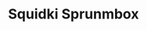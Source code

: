 ---
slug: squidki-sprunmbox
title: Squidki Sprunmbox
description: "Squidki Sprunmbox is an exciting online game. Play for free directly in your browser!"
icon: /images/new_mods/Sprunki Sprunmbox.png
url: https://wowtbc.net/sprunkin/sprunmbox/index.html
previewImage: /images/new_mods/Sprunki Sprunmbox.png
type: new mods

# SEO配置
seo:
  title: "Squidki Sprunmbox - Play Free Online Game | Fun Browser Games"
  description: "Squidki Sprunmbox - Play this fun online game for free in your browser. No download required!"
  ogImage: "/images/new_mods/Sprunki Sprunmbox.png"
  keywords: "squidki-sprunmbox, online game, browser game, free game, new mods game, play online"

videoUrls:
  - https://www.youtube.com/embed/example1
  - https://www.youtube.com/embed/example2

whyPlay:
  title: "Why Play Squidki Sprunmbox?"
  items:
    - "Immersive Gameplay: Squidki Sprunmbox offers an engaging and immersive gaming experience that will keep you entertained for hours"
    - "Challenging Levels: Test your skills with increasingly difficult challenges and obstacles"
    - "Beautiful Graphics: Enjoy stunning visuals and smooth animations that bring the game world to life"
    - "Regular Updates: New content and features are added regularly to keep the game fresh and exciting"
    - "Free to Play: Experience all the fun without spending a penny"
    - "Community Features: Connect with other players, share strategies, and compete for high scores"
    - "Cross-Platform: Play on any device with a web browser, no downloads required"

features:
  title: "Key Features of Squidki Sprunmbox"
  image: "/images/new_mods/Sprunki Sprunmbox.png"
  items:
    - "Intuitive Controls: Easy to learn controls make Squidki Sprunmbox accessible for players of all skill levels"
    - "Multiple Game Modes: Enjoy various gameplay options that provide different challenges and experiences"
    - "Character Customization: Personalize your gaming experience with unique characters and items"
    - "Achievement System: Complete special tasks to earn rewards and recognition"
    - "Leaderboards: Compete with players worldwide and see who can achieve the highest scores"

characteristics:
  title: "Game Characteristics"
  image: "/images/new_mods/Sprunki Sprunmbox.png"
  items:
    - "Genre: New mods game with elements of strategy and skill"
    - "Difficulty: Suitable for both casual gamers and those seeking a challenge"
    - "Play Time: Quick sessions or extended gameplay, depending on your preference"
    - "Art Style: Vibrant and engaging visuals that enhance the gaming experience"
    - "Sound Design: Immersive audio that complements the gameplay perfectly"

info: "Squidki Sprunmbox is an exciting online game that offers players a unique and engaging gaming experience. With its intuitive controls, stunning visuals, and challenging gameplay, Squidki Sprunmbox provides hours of entertainment for players of all ages and skill levels. Whether you're looking for a quick gaming session during a break or an extended play session, Squidki Sprunmbox delivers an immersive experience that will keep you coming back for more. The game features multiple levels of increasing difficulty, ensuring that players are constantly challenged as they progress. With regular updates adding new content and features, Squidki Sprunmbox remains fresh and exciting, providing endless entertainment options for its growing community of players."

howToPlayIntro: "Welcome to Squidki Sprunmbox! This guide will walk you through the basics and help you master the game. Whether you're a beginner or looking to improve your skills, these tips and instructions will enhance your gaming experience."

howToPlaySteps:
  - title: "Getting Started"
    description: "Begin your Squidki Sprunmbox adventure by familiarizing yourself with the controls. Use your keyboard or mouse to navigate through the game interface. The tutorial will guide you through the basic mechanics and help you understand the objectives."
  - title: "Understanding the Objectives"
    description: "In Squidki Sprunmbox, your main goal is to progress through levels by completing specific objectives. Each level presents unique challenges that require different strategies and approaches."
  - title: "Mastering the Controls"
    description: "Practice using the controls to improve your precision and reaction time. Squidki Sprunmbox requires quick reflexes and strategic thinking to overcome obstacles and defeat opponents."
  - title: "Utilizing Power-ups"
    description: "Collect power-ups throughout the game to enhance your abilities and overcome difficult challenges. Each power-up offers unique advantages that can be crucial for success."
  - title: "Developing Strategies"
    description: "As you progress in Squidki Sprunmbox, develop effective strategies for different scenarios. Analyze patterns, anticipate challenges, and adapt your approach to maximize your performance."

faq:
  title: "Frequently Asked Questions about Squidki Sprunmbox"
  items:
    - question: "Is Squidki Sprunmbox free to play?"
      answer: "Yes, Squidki Sprunmbox is completely free to play directly in your web browser. No downloads or purchases are required to enjoy the full game experience."
    - question: "Can I play Squidki Sprunmbox on mobile devices?"
      answer: "Yes, Squidki Sprunmbox is optimized for both desktop and mobile play. You can enjoy the game on any device with a web browser and internet connection."
    - question: "Are there any in-game purchases?"
      answer: "While Squidki Sprunmbox is free to play, there may be optional in-game purchases available for cosmetic items or additional features that don't affect core gameplay."
    - question: "How often is Squidki Sprunmbox updated?"
      answer: "The developers regularly update Squidki Sprunmbox with new content, features, and improvements based on player feedback and game performance."
    - question: "Can I play Squidki Sprunmbox offline?"
      answer: "Currently, Squidki Sprunmbox requires an internet connection to play as it's a browser-based online game."
    - question: "Is Squidki Sprunmbox suitable for children?"
      answer: "Yes, Squidki Sprunmbox is designed to be family-friendly and suitable for players of all ages."
    - question: "How do I report bugs or issues?"
      answer: "If you encounter any problems while playing Squidki Sprunmbox, you can report them through the game's support page or contact the developers directly through their website."
    - question: "Still Have Questions?"
      answer: "If you have additional questions about Squidki Sprunmbox that aren't covered in this FAQ, please visit our support center or contact our customer service team for assistance."
---